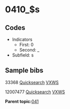 # 0410\_$s

## Codes

-   Indicators
    -   First: 0
    -   Second: \_
-   Subfield: s

## Sample bibs

33368 [Quicksearch](https://search.library.yale.edu/catalog/33368) [VXWS](http://prodorbis.library.yale.edu:7014/vxws/GetHoldingsService?bibId=33368)

12007477 [Quicksearch](https://search.library.yale.edu/catalog/12007477) [VXWS](http://prodorbis.library.yale.edu:7014/vxws/GetHoldingsService?bibId=12007477)

**Parent topic:**[041](../../tags/041/041.md)

